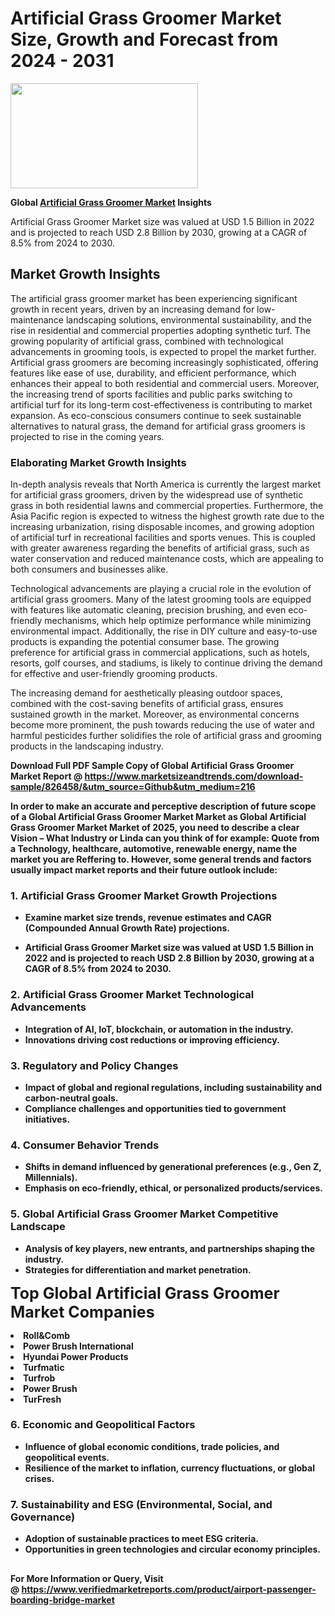 <H1>Artificial Grass Groomer Market Size, Growth and Forecast from 2024 - 2031</H1><img class="aligncenter size-medium wp-image-584254" src="https://thirdeyenews.in/wp-content/uploads/2024/09/Global-Market-Research-300x168.jpeg" alt="" width="300" height="168" /><p><strong>Global&nbsp;<a href="https://www.marketsizeandtrends.com/download-sample/826458/&amp;utm_source=Github&utm_medium=216">Artificial Grass Groomer Market</a> Insights</strong></p><p>Artificial Grass Groomer Market size was valued at USD 1.5 Billion in 2022 and is projected to reach USD 2.8 Billion by 2030, growing at a CAGR of 8.5% from 2024 to 2030.</p><p><h2>Market Growth Insights</h2> <p>The artificial grass groomer market has been experiencing significant growth in recent years, driven by an increasing demand for low-maintenance landscaping solutions, environmental sustainability, and the rise in residential and commercial properties adopting synthetic turf. The growing popularity of artificial grass, combined with technological advancements in grooming tools, is expected to propel the market further. Artificial grass groomers are becoming increasingly sophisticated, offering features like ease of use, durability, and efficient performance, which enhances their appeal to both residential and commercial users. Moreover, the increasing trend of sports facilities and public parks switching to artificial turf for its long-term cost-effectiveness is contributing to market expansion. As eco-conscious consumers continue to seek sustainable alternatives to natural grass, the demand for artificial grass groomers is projected to rise in the coming years.</p> <p><strong></strong></p> <h3>Elaborating Market Growth Insights</h3> <p>In-depth analysis reveals that North America is currently the largest market for artificial grass groomers, driven by the widespread use of synthetic grass in both residential lawns and commercial properties. Furthermore, the Asia Pacific region is expected to witness the highest growth rate due to the increasing urbanization, rising disposable incomes, and growing adoption of artificial turf in recreational facilities and sports venues. This is coupled with greater awareness regarding the benefits of artificial grass, such as water conservation and reduced maintenance costs, which are appealing to both consumers and businesses alike.</p> <p>Technological advancements are playing a crucial role in the evolution of artificial grass groomers. Many of the latest grooming tools are equipped with features like automatic cleaning, precision brushing, and even eco-friendly mechanisms, which help optimize performance while minimizing environmental impact. Additionally, the rise in DIY culture and easy-to-use products is expanding the potential consumer base. The growing preference for artificial grass in commercial applications, such as hotels, resorts, golf courses, and stadiums, is likely to continue driving the demand for effective and user-friendly grooming products.</p> <p>The increasing demand for aesthetically pleasing outdoor spaces, combined with the cost-saving benefits of artificial grass, ensures sustained growth in the market. Moreover, as environmental concerns become more prominent, the push towards reducing the use of water and harmful pesticides further solidifies the role of artificial grass and grooming products in the landscaping industry.</p> <p><strong></p><p><span class=""><strong>Download Full PDF Sample Copy of Global Artificial Grass Groomer Market Report</strong> @ <a href="https://www.marketsizeandtrends.com/download-sample/826458/&amp;utm_source=Github&utm_medium=216" target="_blank">https://www.marketsizeandtrends.com/download-sample/826458/&amp;utm_source=Github&utm_medium=216</a></span></p><p>In order to make an accurate and perceptive description of future scope of a Global&nbsp;Artificial Grass Groomer Market Market as Global&nbsp;Artificial Grass Groomer Market Market of 2025, you need to describe a clear Vision &ndash; What Industry or Linda can you think of for example: Quote from a Technology, healthcare, automotive, renewable energy, name the market you are Reffering to. However, some general trends and factors usually impact market reports and their future outlook include:</p><h3>1.&nbsp;<strong>Artificial Grass Groomer Market Growth Projections</strong></h3><ul><li>Examine market size trends, revenue estimates and CAGR (Compounded Annual Growth Rate) projections.</li><li><p>Artificial Grass Groomer Market size was valued at USD 1.5 Billion in 2022 and is projected to reach USD 2.8 Billion by 2030, growing at a CAGR of 8.5% from 2024 to 2030.</p></li></ul><h3>2.&nbsp;<strong>Artificial Grass Groomer Market Technological Advancements</strong></h3><ul><li>Integration of AI, IoT, blockchain, or automation in the industry.</li><li>Innovations driving cost reductions or improving efficiency.</li></ul><h3>3.&nbsp;<strong>Regulatory and Policy Changes</strong></h3><ul><li>Impact of global and regional regulations, including sustainability and carbon-neutral goals.</li><li>Compliance challenges and opportunities tied to government initiatives.</li></ul><h3>4.&nbsp;<strong>Consumer Behavior Trends</strong></h3><ul><li>Shifts in demand influenced by generational preferences (e.g., Gen Z, Millennials).</li><li>Emphasis on eco-friendly, ethical, or personalized products/services.</li></ul><h3>5.&nbsp;<strong>Global Artificial Grass Groomer Market Competitive Landscape</strong></h3><ul><li>Analysis of key players, new entrants, and partnerships shaping the industry.</li><li>Strategies for differentiation and market penetration.</li></ul><p data-pm-slice="1 1 []"><span style="color: inherit; font-family: inherit; font-size: 25px;">Top Global Artificial Grass Groomer Market Companies</span></p><div class="" data-test-id=""><p><li>Roll&Comb</li><li> Power Brush International</li><li> Hyundai Power Products</li><li> Turfmatic</li><li> Turfrob</li><li> Power Brush</li><li> TurFresh</li></p></div><h3>6.&nbsp;<strong>Economic and Geopolitical Factors</strong></h3><ul><li>Influence of global economic conditions, trade policies, and geopolitical events.</li><li>Resilience of the market to inflation, currency fluctuations, or global crises.</li></ul><h3>7.&nbsp;<strong>Sustainability and ESG (Environmental, Social, and Governance)</strong></h3><ul><li>Adoption of sustainable practices to meet ESG criteria.</li><li>Opportunities in green technologies and circular economy principles.</li></ul><h2><strong style="font-size: 14px;">For More Information or Query, Visit @&nbsp;</strong><a style="background-color: #ffffff; font-size: 14px;" href="https://www.marketsizeandtrends.com/report/artificial-grass-groomer-market/" target="_blank">https://www.verifiedmarketreports.com/product/airport-passenger-boarding-bridge-market</a></h2>

